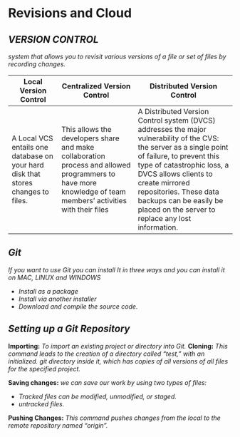 # Revisions and Cloud
## *VERSION CONTROL*
*system that allows you to revisit various versions of a file or set of files by recording changes.*

|Local Version Control|Centralized Version Control|Distributed Version Control|
|---------------------|---------------------------|---------------------------|
|A Local VCS entails one database on your hard disk that stores changes to files.|This allows the developers share and make collaboration process and allowed programmers to have more knowledge of team members’ activities with their files |A Distributed Version Control system (DVCS) addresses the major vulnerability of the CVS: the server as a single point of failure, to prevent this type of catastrophic loss, a DVCS allows clients to create mirrored repositories. These data backups can be easily be placed on the server to replace any lost information.|

## *Git*
*If you want to use Git you can install It in three ways and you can install it on MAC, LINUX and WINDOWS*
* *Install as a package*
* *Install via another installer*
* *Download and compile the source code.*



## *Setting up a Git Repository*
**Importing:** *To import an existing project or directory into Git.*
**Cloning:** *This command leads to the creation of a directory called “test,” with an initialized. git directory inside it, which has copies of all versions of all files for the specified project.*

**Saving changes:** *we can save our work by using two types of files:*
   * *Tracked files can be modified, unmodified, or staged.*
   * *untracked files.*
   
   **Pushing Changes:** *This command pushes changes from the local to the remote repository named “origin”.*